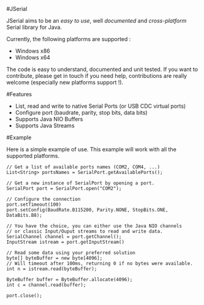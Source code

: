 #JSerial

JSerial aims to be an *easy to use*, well *documented* and *cross-platform* Serial library for Java.

Currently, the following platforms are supported :

* Windows x86
* Windows x64

The code is easy to understand, documented and unit tested. If you want to contribute, please get in touch
if you need help, contributions are really welcome (especially new platforms support !).

#Features

* List, read and write to native Serial Ports (or USB CDC virtual ports)
* Configure port (baudrate, parity, stop bits, data bits)
* Supports Java NIO Buffers
* Supports Java Streams

#Example

Here is a simple example of use. This example will work with all the supported platforms.

    // Get a list of available ports names (COM2, COM4, ...)
    List<String> portsNames = SerialPort.getAvailablePorts();
    
    // Get a new instance of SerialPort by opening a port.
    SerialPort port = SerialPort.open("COM2");
    
    // Configure the connection
    port.setTimeout(100)
    port.setConfig(BaudRate.B115200, Parity.NONE, StopBits.ONE, DataBits.B8);
    
    // You have the choice, you can either use the Java NIO channels
    // or classic Input/Ouput streams to read and write data.
    SerialChannel channel = port.getChannel();
    InputStream istream = port.getInputStream()
    
    // Read some data using your preferred solution
    byte[] byteBuffer = new byte[4096];
    // Will timeout after 100ms, returning 0 if no bytes were available.
    int n = istream.read(byteBuffer);
    
    ByteBuffer buffer = ByteBuffer.allocate(4096);
    int c = channel.read(buffer);
    
    port.close();


